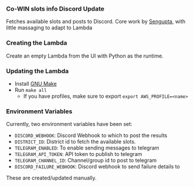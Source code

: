 ### Co-WIN slots info Discord Update

Fetches available slots and posts to Discord. Core work by [Sengupta](https://gist.github.com/sengupta/dec88f899f239d86d32ab0e1c71ef7b1), with little massaging to adapt to Lambda

### Creating the Lambda

Create an empty Lambda from the UI with Python as the runtime. 

### Updating the Lambda

- Install [GNU Make](https://www.gnu.org/software/make/)
- Run `make all`
  - If you have profiles, make sure to export `export AWS_PROFILE=<name>`

### Environment Variables

Currently, two environment variables have been set:

- `DISCORD_WEBHOOK`: Discord Webhook to which to post the results
- `DISTRICT_ID`: District id to fetch the available slots.
- `TELEGRAM_ENABLED`: To enable sending messages to telegram
- `TELEGRAM_API_TOKEN`: API token to publish to telegram
- `TELEGRAM_CHANNEL_ID`: Channel/group id to post to telegram
- `DISCORD_FAILURE_WEBHOOK`: Discord webhook to send failure  details to

These are created/updated manually. 
